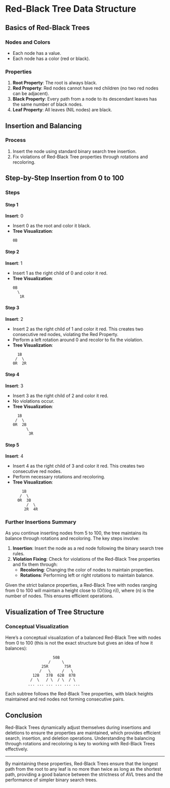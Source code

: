 
# Red-Black Tree Data Structure

## Basics of Red-Black Trees

### Nodes and Colors
- Each node has a value.
- Each node has a color (red or black).

### Properties
1. **Root Property**: The root is always black.
2. **Red Property**: Red nodes cannot have red children (no two red nodes can be adjacent).
3. **Black Property**: Every path from a node to its descendant leaves has the same number of black nodes.
4. **Leaf Property**: All leaves (NIL nodes) are black.

## Insertion and Balancing

### Process
1. Insert the node using standard binary search tree insertion.
2. Fix violations of Red-Black Tree properties through rotations and recoloring.

## Step-by-Step Insertion from 0 to 100

### Steps

#### Step 1
**Insert**: 0
- Insert 0 as the root and color it black.
- **Tree Visualization**:
  ```
  0B
  ```

#### Step 2
**Insert**: 1
- Insert 1 as the right child of 0 and color it red.
- **Tree Visualization**:
  ```
  0B
    \
     1R
  ```

#### Step 3
**Insert**: 2
- Insert 2 as the right child of 1 and color it red. This creates two consecutive red nodes, violating the Red Property.
- Perform a left rotation around 0 and recolor to fix the violation.
- **Tree Visualization**:
  ```
    1B
   /  \
  0R  2R
  ```

#### Step 4
**Insert**: 3
- Insert 3 as the right child of 2 and color it red.
- No violations occur.
- **Tree Visualization**:
  ```
    1B
   /  \
  0R  2B
        \
         3R
  ```

#### Step 5
**Insert**: 4
- Insert 4 as the right child of 3 and color it red. This creates two consecutive red nodes.
- Perform necessary rotations and recoloring.
- **Tree Visualization**:
  ```
      1B
     /  \
    0R  3B
        /  \
       2R  4R
  ```

### Further Insertions Summary

As you continue inserting nodes from 5 to 100, the tree maintains its balance through rotations and recoloring. The key steps involve:

1. **Insertion**: Insert the node as a red node following the binary search tree rules.
2. **Violation Fixing**: Check for violations of the Red-Black Tree properties and fix them through:
   - **Recoloring**: Changing the color of nodes to maintain properties.
   - **Rotations**: Performing left or right rotations to maintain balance.

Given the strict balance properties, a Red-Black Tree with nodes ranging from 0 to 100 will maintain a height close to \(O(\log n)\), where \(n\) is the number of nodes. This ensures efficient operations.

## Visualization of Tree Structure

### Conceptual Visualization

Here’s a conceptual visualization of a balanced Red-Black Tree with nodes from 0 to 100 (this is not the exact structure but gives an idea of how it balances):

```
                     50B
                   /     \
                25R       75R
               /   \     /   \
            12B   37B  62B  87B
           /  \   / \  / \  / \
          ... ... ... ... ... ...
```

Each subtree follows the Red-Black Tree properties, with black heights maintained and red nodes not forming consecutive pairs.

## Conclusion

Red-Black Trees dynamically adjust themselves during insertions and deletions to ensure the properties are maintained, which provides efficient search, insertion, and deletion operations. Understanding the balancing through rotations and recoloring is key to working with Red-Black Trees effectively.

---

By maintaining these properties, Red-Black Trees ensure that the longest path from the root to any leaf is no more than twice as long as the shortest path, providing a good balance between the strictness of AVL trees and the performance of simpler binary search trees.

